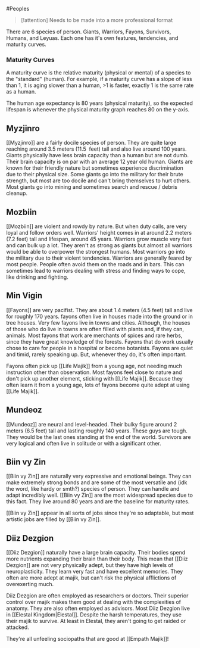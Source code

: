 #Peoples 

> [!attention] 
> Needs to be made into a more professional format

There are 6 species of person. Giants, Warriors, Fayons, Survivors, Humans, and Leyuas. Each one has it's own features, tendencies, and maturity curves.

### Maturity Curves
A maturity curve is the relative maturity (physical or mental) of a species to the "standard" (human). For example, if a maturity curve has a slope of less than 1, it is aging slower than a human, >1 is faster, exactly 1 is the same rate as a human.

The human age expectancy is 80 years (physical maturity), so the expected lifespan is whenever the physical maturity graph reaches 80 on the y-axis.
## Myzjinro
[[Myzjinro]] are a fairly docile species of person. They are quite large reaching around 3.5 meters (11.5  feet) tall and also live around 100 years. Giants physically have less brain capacity than a human but are not dumb. Their brain capacity is on par with an average 12 year old human. Giants are known for their friendly nature but sometimes experience discrimination due to their physical size. Some giants go into the military for their brute strength, but most are too docile and can't bring themselves to hurt others. Most giants go into mining and sometimes search and rescue / debris cleanup.
## Mozbiin
[[Mozbiin]] are violent and rowdy by nature. But when duty calls, are very loyal and follow orders well. Warriors' height comes in at around 2.2 meters (7.2 feet) tall and lifespan, around 45 years. Warriors grow muscle very fast and can bulk up a lot. They aren't as strong as giants but almost all warriors would be able to overpower the strongest humans. Most warriors go into the military due to their violent tendencies. Warriors are generally feared by most people. People often avoid them on the roads and in bars. This can sometimes lead to warriors dealing with stress and finding ways to cope, like drinking and fighting.
## Min Vigin
[[Fayons]] are very pacifist. They are about 1.4 meters (4.5 feet) tall and live for roughly 170 years. fayons often live in houses made into the ground or in tree houses. Very few fayons live in towns and cities. Although, the houses of those who do live in towns are often filled with plants and, if they can, animals. Most fayons that work are merchants of spices and rare herbs, since they have great knowledge of the forests. Fayons that do work usually chose to care for people in a hospital or become botanists. Fayons are quiet and timid, rarely speaking up. But, whenever they do, it's often important.

Fayons often pick up [[Life Majik]] from a young age, not needing much instruction other than observation. Most fayons feel close to nature and don't pick up another element, sticking with [[Life Majik]]. Because they often learn it from a young age, lots of fayons become quite adept at using [[Life Majik]].
## Mundeoz
[[Mundeoz]] are neural and level-headed. Their bulky figure around 2 meters (6.5 feet) tall and lasting roughly 140 years. These guys are tough. They would be the last ones standing at the end of the world. Survivors are very logical and often live in solitude or with a significant other.
## Biin vy Zin
[[Biin vy Zin]] are naturally very expressive and emotional beings. They can make extremely strong bonds and are some of the most versatile and (idk the word, like hardy or smth?) species of person. They can handle and adapt incredibly well. [[Biin vy Zin]] are the most widespread species due to this fact. They live around 80 years and are the baseline for maturity rates.

[[Biin vy Zin]] appear in all sorts of jobs since they're so adaptable, but most artistic jobs are filled by [[Biin vy Zin]].
## Diiz Dezgion
[[Diiz Dezgion]] naturally have a large brain capacity. Their bodies spend more nutrients expanding their brain than their body. This mean that [[Diiz Dezgion]] are not very physically adept, but they have high levels of neuroplasticity. They learn very fast and have excellent memories. They often are more adept at majik, but can't risk the physical afflictions of overexerting much.

Diiz Dezgion are often employed as researchers or doctors. Their superior control over majik makes them good at dealing with the complexities of anatomy. They are also often employed as advisors. Most Diiz Dezgion live in [[Elestal Kingdom|Elestal]]. Despite the harsh temperatures, they use their majik to survive. At least in Elestal, they aren't going to get raided or attacked.

They're all unfeeling sociopaths that are good at [[Empath Majik]]!
